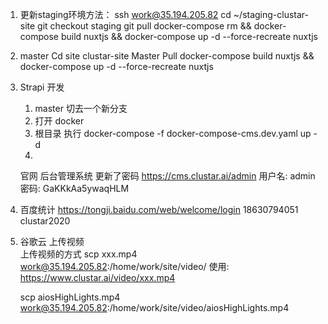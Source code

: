 1. 更新staging环境方法：
	ssh work@35.194.205.82
	cd ~/staging-clustar-site
	git checkout staging
	git pull
    docker-compose rm && docker-compose build nuxtjs && docker-compose up -d --force-recreate nuxtjs


2. master
    Cd   site clustar-site
    Master
    Pull
    docker-compose build nuxtjs &&  docker-compose up -d --force-recreate nuxtjs


3. Strapi 开发
    1. master 切去一个新分支
    2. 打开 docker
    3. 根目录 执行 docker-compose -f docker-compose-cms.dev.yaml up -d
    4. 

    官网 后台管理系统 更新了密码 
    https://cms.clustar.ai/admin
    用户名: admin
    密码: GaKKkAa5ywaqHLM

4. 百度统计
    https://tongji.baidu.com/web/welcome/login
    18630794051
    clustar2020


4. 谷歌云 上传视频  
    上传视频的方式
    scp xxx.mp4 work@35.194.205.82:/home/work/site/video/
    使用: https://www.clustar.ai/video/xxx.mp4

    scp aiosHighLights.mp4 work@35.194.205.82:/home/work/site/video/aiosHighLights.mp4
